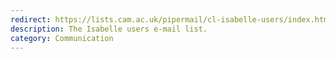 ```yaml
---
redirect: https://lists.cam.ac.uk/pipermail/cl-isabelle-users/index.html
description: The Isabelle users e-mail list.
category: Communication
---
```

